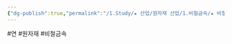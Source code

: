 ```yaml
---
{"dg-publish":true,"permalink":"/1.Study/★ 산업/원자재 산업/1.비철금속/★ 비철금속 & 귀금속/INFO_비철금속/연/","created":"2024-11-20T21:02:28.604+09:00","updated":"2025-06-26T12:42:55.754+09:00"}
---
```


#연 #원자재 #비철금속


